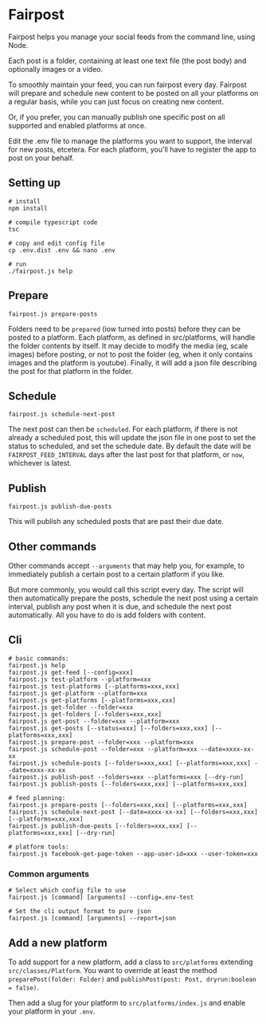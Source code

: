 # Fairpost

Fairpost helps you manage your social
feeds from the command line, using Node.

Each post is a folder, containing at least one 
text file (the post body) and optionally images
or a video. 

To smoothly maintain your feed, you can run 
fairpost every day. Fairpost will prepare and 
schedule new content to be posted on all your 
platforms on a regular basis, while
you can just focus on creating new content.

Or, if you prefer, you can manually publish one
specific post on all supported and enabled 
platforms at once.

Edit the .env file to manage the platforms
you want to support, the interval for new posts,
etcetera. For each platform, you'll have to 
register the app to post on your behalf.

## Setting up 
```
# install
npm install

# compile typescript code
tsc

# copy and edit config file
cp .env.dist .env && nano .env

# run
./fairpost.js help
```

## Prepare
```
fairpost.js prepare-posts
```
Folders need to be `prepared` (iow turned into posts)
before they can be posted to a platform. 
Each platform, as defined in src/platforms, will 
handle the folder contents by itself. It may
decide to modify the media (eg, scale images) 
before posting, or not to post the folder (eg, 
when it only contains images and the platform 
is youtube). Finally, it will add a json file
describing the post for that platform in the 
folder.

## Schedule
```
fairpost.js schedule-next-post
```
The next post can then be `scheduled`. For each platform,
if there is not already a scheduled post, this will update
the json file in one post to set the status to scheduled, 
and set the schedule date. 
By default the date will be `FAIRPOST_FEED_INTERVAL` days 
after the last post for that platform, or `now`, whichever 
is latest.

## Publish
```
fairpost.js publish-due-posts
```
This will publish any scheduled posts that are past their due date.


## Other commands

Other commands accept `--arguments`
that may help you, for example, to immediately publish
a certain post to a certain platform if you like.

But more commonly, you would call this script
every day. 
The script will then automatically prepare the posts,
schedule the next post using a certain interval, 
publish any post when it is due, and schedule the 
next post automatically. All you have to do is 
add folders with content.



## Cli

```
# basic commands:
fairpost.js help
fairpost.js get-feed [--config=xxx]
fairpost.js test-platform --platform=xxx
fairpost.js test-platforms [--platforms=xxx,xxx]
fairpost.js get-platform --platform=xxx
fairpost.js get-platforms [--platforms=xxx,xxx]
fairpost.js get-folder --folder=xxx
fairpost.js get-folders [--folders=xxx,xxx]
fairpost.js get-post --folder=xxx --platform=xxx
fairpost.js get-posts [--status=xxx] [--folders=xxx,xxx] [--platforms=xxx,xxx] 
fairpost.js prepare-post --folder=xxx --platform=xxx
fairpost.js schedule-post --folder=xxx --platform=xxx --date=xxxx-xx-xx 
fairpost.js schedule-posts [--folders=xxx,xxx] [--platforms=xxx,xxx] --date=xxxx-xx-xx
fairpost.js publish-post --folders=xxx --platforms=xxx [--dry-run]
fairpost.js publish-posts [--folders=xxx,xxx] [--platforms=xxx,xxx]

# feed planning:
fairpost.js prepare-posts [--folders=xxx,xxx] [--platforms=xxx,xxx]
fairpost.js schedule-next-post [--date=xxxx-xx-xx] [--folders=xxx,xxx] [--platforms=xxx,xxx] 
fairpost.js publish-due-posts [--folders=xxx,xxx] [--platforms=xxx,xxx] [--dry-run]

# platform tools:
fairpost.js facebook-get-page-token --app-user-id=xxx --user-token=xxx
```

### Common arguments 

```
# Select which config file to use
fairpost.js [command] [arguments] --config=.env-test

# Set the cli output format to pure json
fairpost.js [command] [arguments] --report=json

```


## Add a new platform

To add support for a new platform, add a class to `src/platforms`
extending `src/classes/Platform`. You want to override at least the
method `preparePost(folder: Folder)` and 
`publishPost(post: Post, dryrun:boolean = false)`.

Then add a slug for your platform to `src/platforms/index.js` and
enable your platform in your `.env`.


